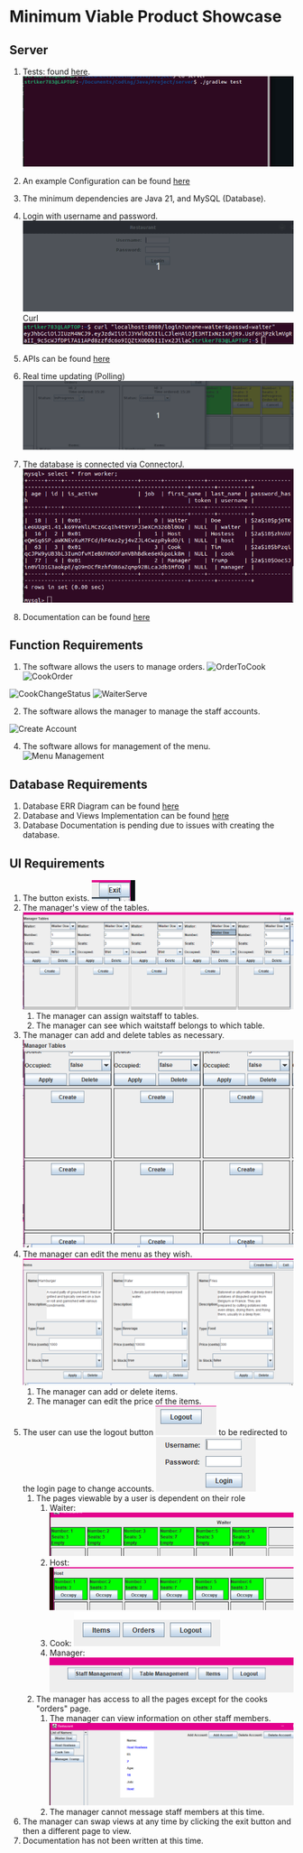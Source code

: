 # Minimum Viable Product Showcase

## Server

1. Tests: found [here](../server/src/test/java/).
   ![Showcase of Tests](../gifs/Server%20Tests.gif)

2. An example Configuration can be found [here](../server/src/main/resources/application.example.properties)

3. The minimum dependencies are Java 21, and MySQL (Database).

4. Login with username and password.
   ![Login](../gifs/Login.gif)
   Curl
   ![Curl GET](../img/CurlLogin.png)

5. APIs can be found [here](../server/src/main/java/)

6. Real time updating (Polling)
   ![](../gifs/Updating.gif)

7. The database is connected via ConnectorJ.
   ![Database](../img/DatabaseConnecting.png)

8. Documentation can be found [here](https://github.com/CEG4110-Team-Jacob/Project/wiki/Server)


## Function Requirements

1. The software allows the users to manage orders. 
![OrderToCook](https://github.com/CEG4110-Team-Jacob/Project/assets/102489053/53806115-6cbb-4e3d-9f4e-177f4af1c00b)
![CookOrder](https://github.com/CEG4110-Team-Jacob/Project/assets/102489053/fc548ecf-d4b2-4d33-af18-885019ddd8ad)

![CookChangeStatus](https://github.com/CEG4110-Team-Jacob/Project/assets/102489053/f4afbb61-0c88-403a-a2cb-4f61b8e1420d)
![WaiterServe](https://github.com/CEG4110-Team-Jacob/Project/assets/102489053/d535d218-6ccf-4593-99ce-551f8ee6b7f5)


2. The software allows the manager to manage the staff accounts. 

![Create Account](https://github.com/CEG4110-Team-Jacob/Project/assets/102489053/01372e29-efe0-4e1f-ab35-6f8d05f30e1d)

4. The software allows for management of the menu. 
![Menu Management](https://github.com/CEG4110-Team-Jacob/Project/assets/102489053/7ea95c6b-dc6d-4ae6-b96d-bcea7a26f1fd)

## Database Requirements
1. Database ERR Diagram can be found [here](https://github.com/CEG4110-Team-Jacob/Project/blob/main/server/database/RestoDiagram.pdf)
2. Database and Views Implementation can be found [here](https://github.com/CEG4110-Team-Jacob/Project/blob/main/server/database/RestoDatabase.sql)
3. Database Documentation is pending due to issues with creating the database.

## UI Requirements
1. The button exists. ![Exit](../img/ExitButton.png)
2. The manager's view of the tables. ![here](../img/TableView.png)
      1. The manager can assign waitstaff to tables.
      2. The manager can see which waitstaff belongs to which table.
3. The manager can add and delete tables as necessary. ![here](../img/TableCreate.PNG)
4. The manager can edit the menu as they wish. ![here](../img/Menu.png)
      1. The manager can add or delete items.
      2. The manager can edit the price of the items.
5. The user can use the logout button ![logout](../img/Logout.png) to be redirected to the login page to change accounts. ![login](../img/Login.png)
      1. The pages viewable by a user is dependent on their role
           1. Waiter: ![waiter](../img/WaiterUI.png)
           2. Host: ![host](../img/HostUI.png)
           3. Cook: ![cook](../img/CookUI.png)
           4. Manager: ![manager](../img/ManagerUI.png)
      2. The manager has access to all the pages except for the cooks "orders" page.
            1. The manager can view information on other staff members. ![manager view](../img/StaffInformation.png)
            2. The manager cannot message staff members at this time.
6. The manager can swap views at any time by clicking the exit button and then a different page to view.
8. Documentation has not been written at this time.

